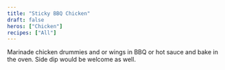 ```yaml
---
title: "Sticky BBQ Chicken"
draft: false
heros: ["Chicken"]
recipes: ["All"]
---
```


Marinade chicken drummies and or wings in BBQ or hot sauce and bake in the oven. Side dip would be welcome as well.
